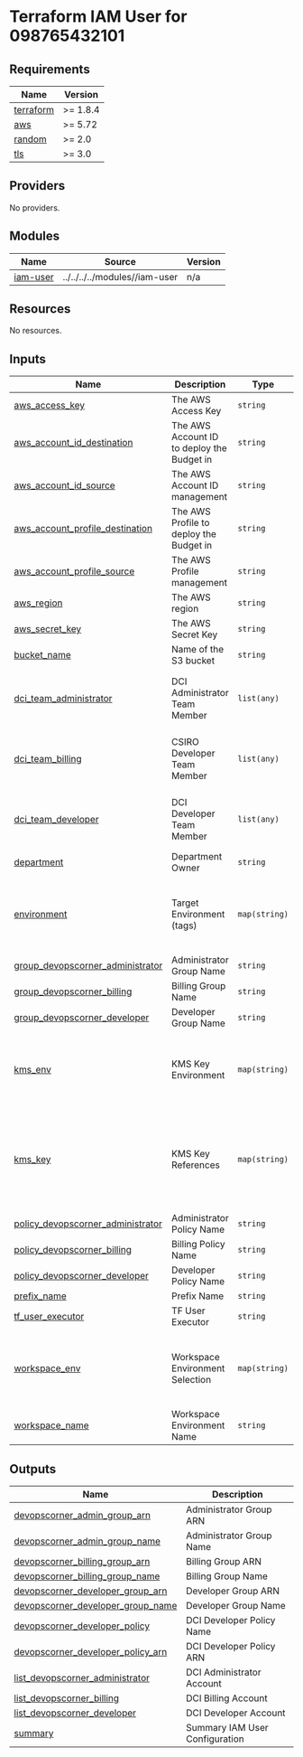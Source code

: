 # Terraform IAM User for 098765432101

<!-- BEGIN_TF_DOCS -->
## Requirements

| Name | Version |
|------|---------|
| <a name="requirement_terraform"></a> [terraform](#requirement\_terraform) | >= 1.8.4 |
| <a name="requirement_aws"></a> [aws](#requirement\_aws) | >= 5.72 |
| <a name="requirement_random"></a> [random](#requirement\_random) | >= 2.0 |
| <a name="requirement_tls"></a> [tls](#requirement\_tls) | >= 3.0 |

## Providers

No providers.

## Modules

| Name | Source | Version |
|------|--------|---------|
| <a name="module_iam-user"></a> [iam-user](#module\_iam-user) | ../../../../modules//iam-user | n/a |

## Resources

No resources.

## Inputs

| Name | Description | Type | Default | Required |
|------|-------------|------|---------|:--------:|
| <a name="input_aws_access_key"></a> [aws\_access\_key](#input\_aws\_access\_key) | The AWS Access Key | `string` | `""` | no |
| <a name="input_aws_account_id_destination"></a> [aws\_account\_id\_destination](#input\_aws\_account\_id\_destination) | The AWS Account ID to deploy the Budget in | `string` | `"098765432101"` | no |
| <a name="input_aws_account_id_source"></a> [aws\_account\_id\_source](#input\_aws\_account\_id\_source) | The AWS Account ID management | `string` | `"098765432101"` | no |
| <a name="input_aws_account_profile_destination"></a> [aws\_account\_profile\_destination](#input\_aws\_account\_profile\_destination) | The AWS Profile to deploy the Budget in | `string` | `"DCI-TF-User-Executor"` | no |
| <a name="input_aws_account_profile_source"></a> [aws\_account\_profile\_source](#input\_aws\_account\_profile\_source) | The AWS Profile management | `string` | `"DCI-TF-User-Executor"` | no |
| <a name="input_aws_region"></a> [aws\_region](#input\_aws\_region) | The AWS region | `string` | `"ap-southeast-3"` | no |
| <a name="input_aws_secret_key"></a> [aws\_secret\_key](#input\_aws\_secret\_key) | The AWS Secret Key | `string` | `""` | no |
| <a name="input_bucket_name"></a> [bucket\_name](#input\_bucket\_name) | Name of the S3 bucket | `string` | n/a | yes |
| <a name="input_dci_team_administrator"></a> [dci\_team\_administrator](#input\_dci\_team\_administrator) | DCI Administrator Team Member | `list(any)` | <pre>[<br/>  "administrator.01@devopscorner.id",<br/>  "administrator.02@devopscorner.id"<br/>]</pre> | no |
| <a name="input_dci_team_billing"></a> [dci\_team\_billing](#input\_dci\_team\_billing) | CSIRO Developer Team Member | `list(any)` | <pre>[<br/>  "billing.01@devopscorner.id",<br/>  "billing.02@devopscorner.id"<br/>]</pre> | no |
| <a name="input_dci_team_developer"></a> [dci\_team\_developer](#input\_dci\_team\_developer) | DCI Developer Team Member | `list(any)` | <pre>[<br/>  "developer.01@devopscorner.id",<br/>  "developer.02@devopscorner.id"<br/>]</pre> | no |
| <a name="input_department"></a> [department](#input\_department) | Department Owner | `string` | `"DEVOPS"` | no |
| <a name="input_environment"></a> [environment](#input\_environment) | Target Environment (tags) | `map(string)` | <pre>{<br/>  "default": "DEF",<br/>  "lab": "RND",<br/>  "prod": "PROD",<br/>  "staging": "STG"<br/>}</pre> | no |
| <a name="input_group_devopscorner_administrator"></a> [group\_devopscorner\_administrator](#input\_group\_devopscorner\_administrator) | Administrator Group Name | `string` | n/a | yes |
| <a name="input_group_devopscorner_billing"></a> [group\_devopscorner\_billing](#input\_group\_devopscorner\_billing) | Billing Group Name | `string` | n/a | yes |
| <a name="input_group_devopscorner_developer"></a> [group\_devopscorner\_developer](#input\_group\_devopscorner\_developer) | Developer Group Name | `string` | n/a | yes |
| <a name="input_kms_env"></a> [kms\_env](#input\_kms\_env) | KMS Key Environment | `map(string)` | <pre>{<br/>  "lab": "RnD",<br/>  "nonprod": "NonProduction",<br/>  "prod": "Production",<br/>  "staging": "Staging"<br/>}</pre> | no |
| <a name="input_kms_key"></a> [kms\_key](#input\_kms\_key) | KMS Key References | `map(string)` | <pre>{<br/>  "default": "arn:aws:kms:ap-southeast-3:098765432101:key/HASH_KEY",<br/>  "lab": "arn:aws:kms:ap-southeast-3:098765432101:key/HASH_KEY",<br/>  "prod": "arn:aws:kms:ap-southeast-3:098765432101:key/HASH_KEY",<br/>  "staging": "arn:aws:kms:ap-southeast-3:098765432101:key/HASH_KEY"<br/>}</pre> | no |
| <a name="input_policy_devopscorner_administrator"></a> [policy\_devopscorner\_administrator](#input\_policy\_devopscorner\_administrator) | Administrator Policy Name | `string` | n/a | yes |
| <a name="input_policy_devopscorner_billing"></a> [policy\_devopscorner\_billing](#input\_policy\_devopscorner\_billing) | Billing Policy Name | `string` | n/a | yes |
| <a name="input_policy_devopscorner_developer"></a> [policy\_devopscorner\_developer](#input\_policy\_devopscorner\_developer) | Developer Policy Name | `string` | n/a | yes |
| <a name="input_prefix_name"></a> [prefix\_name](#input\_prefix\_name) | Prefix Name | `string` | n/a | yes |
| <a name="input_tf_user_executor"></a> [tf\_user\_executor](#input\_tf\_user\_executor) | TF User Executor | `string` | `"TF-User-Executor-438465168484"` | no |
| <a name="input_workspace_env"></a> [workspace\_env](#input\_workspace\_env) | Workspace Environment Selection | `map(string)` | <pre>{<br/>  "default": "default",<br/>  "lab": "rnd",<br/>  "prod": "prod",<br/>  "staging": "staging"<br/>}</pre> | no |
| <a name="input_workspace_name"></a> [workspace\_name](#input\_workspace\_name) | Workspace Environment Name | `string` | `"default"` | no |

## Outputs

| Name | Description |
|------|-------------|
| <a name="output_devopscorner_admin_group_arn"></a> [devopscorner\_admin\_group\_arn](#output\_devopscorner\_admin\_group\_arn) | Administrator Group ARN |
| <a name="output_devopscorner_admin_group_name"></a> [devopscorner\_admin\_group\_name](#output\_devopscorner\_admin\_group\_name) | Administrator Group Name |
| <a name="output_devopscorner_billing_group_arn"></a> [devopscorner\_billing\_group\_arn](#output\_devopscorner\_billing\_group\_arn) | Billing Group ARN |
| <a name="output_devopscorner_billing_group_name"></a> [devopscorner\_billing\_group\_name](#output\_devopscorner\_billing\_group\_name) | Billing Group Name |
| <a name="output_devopscorner_developer_group_arn"></a> [devopscorner\_developer\_group\_arn](#output\_devopscorner\_developer\_group\_arn) | Developer Group ARN |
| <a name="output_devopscorner_developer_group_name"></a> [devopscorner\_developer\_group\_name](#output\_devopscorner\_developer\_group\_name) | Developer Group Name |
| <a name="output_devopscorner_developer_policy"></a> [devopscorner\_developer\_policy](#output\_devopscorner\_developer\_policy) | DCI Developer Policy Name |
| <a name="output_devopscorner_developer_policy_arn"></a> [devopscorner\_developer\_policy\_arn](#output\_devopscorner\_developer\_policy\_arn) | DCI Developer Policy ARN |
| <a name="output_list_devopscorner_administrator"></a> [list\_devopscorner\_administrator](#output\_list\_devopscorner\_administrator) | DCI Administrator Account |
| <a name="output_list_devopscorner_billing"></a> [list\_devopscorner\_billing](#output\_list\_devopscorner\_billing) | DCI Billing Account |
| <a name="output_list_devopscorner_developer"></a> [list\_devopscorner\_developer](#output\_list\_devopscorner\_developer) | DCI Developer Account |
| <a name="output_summary"></a> [summary](#output\_summary) | Summary IAM User Configuration |
<!-- END_TF_DOCS -->